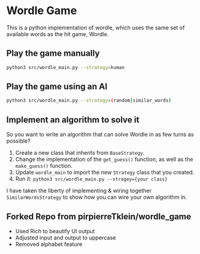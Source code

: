 # Wordle Game

This is a python implementation of wordle, which uses the same set of available words as the hit game, Wordle.

## Play the game manually

```bash
python3 src/wordle_main.py --strategy=human
```

## Play the game using an AI

```bash
python3 src/wordle_main.py --strategy=(random|similar_words)
```

## Implement an algorithm to solve it

So you want to write an algorithm that can solve Wordle in as few turns as possible?

1. Create a new class that inherits from `BaseStrategy`.
2. Change the implementation of the `get_guess()` function, as well as the `make_guess()` function.
3. Update `wordle_main` to import the new `Strategy` class that you created.
4. Run it: `python3 src/wordle_main.py --stragey={your class}`

I have taken the liberty of implementing & wiring together `SimilarWordsStrategy` to show how you can wire your own algorithm in.

## Forked Repo from pirpierreTklein/wordle_game

- Used Rich to beautify UI output
- Adjusted input and output to uppercase
- Removed alphabet feature
